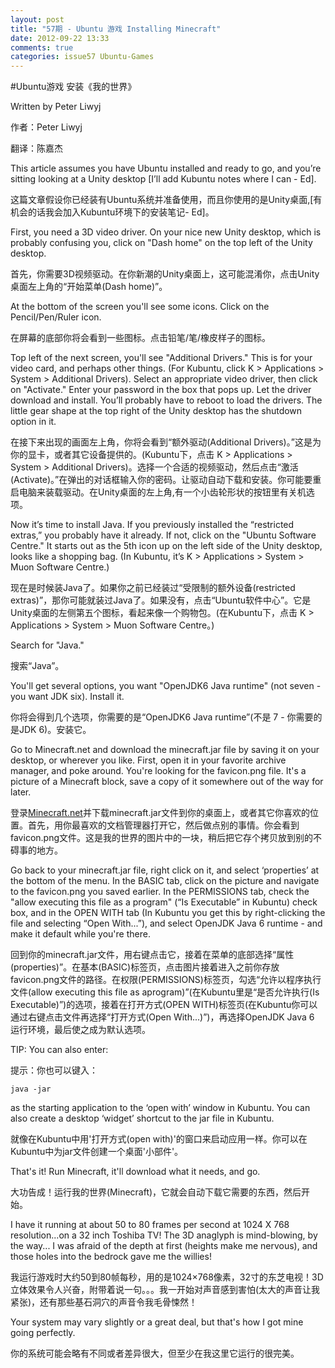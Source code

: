 ```yaml
---
layout: post
title: "57期 - Ubuntu 游戏 Installing Minecraft"
date: 2012-09-22 13:33
comments: true
categories: issue57 Ubuntu-Games
---
```


#Ubuntu游戏 安装《我的世界》

Written by Peter Liwyj

作者：Peter Liwyj

翻译：陈嘉杰

This article assumes you have Ubuntu installed and ready to go, and you’re sitting looking at a Unity desktop [I’ll add Kubuntu notes where I can - Ed]. 

这篇文章假设你已经装有Ubuntu系统并准备使用，而且你使用的是Unity桌面,[有机会的话我会加入Kubuntu环境下的安装笔记- Ed]。

First, you need a 3D video driver. On your nice new Unity desktop, which is probably confusing you, click on "Dash home" on the top left of the Unity desktop.

首先，你需要3D视频驱动。在你新潮的Unity桌面上，这可能混淆你，点击Unity桌面左上角的“开始菜单(Dash home)”。

At the bottom of the screen you'll see some icons.  Click on the Pencil/Pen/Ruler icon.

在屏幕的底部你将会看到一些图标。点击铅笔/笔/橡皮样子的图标。

Top left of the next screen, you'll see "Additional Drivers." This is for your video card, and perhaps other things. (For Kubuntu, click K > Applications > System > Additional Drivers). Select an appropriate video driver, then click on "Activate." Enter your password in the box that pops up. Let the driver download and install. You’ll probably have to reboot to load the drivers. The little gear shape at the top right of the Unity desktop has the shutdown option in it.

在接下来出现的画面左上角，你将会看到“额外驱动(Additional Drivers)。”这是为你的显卡，或者其它设备提供的。(Kubuntu下，点击 K &gt; Applications &gt; System &gt; Additional Drivers)。选择一个合适的视频驱动，然后点击“激活(Activate)。”在弹出的对话框输入你的密码。让驱动自动下载和安装。你可能要重启电脑来装载驱动。在Unity桌面的左上角,有一个小齿轮形状的按钮里有关机选项。

Now it’s time to install Java. If you previously installed the “restricted extras,” you probably have it already. If not, click on the "Ubuntu Software Centre." It starts out as the 5th icon up on the left side of the Unity desktop, looks like a shopping bag. (In Kubuntu, it’s K > Applications > System > Muon Software Centre.)

现在是时候装Java了。如果你之前已经装过“受限制的额外设备(restricted extras)”，那你可能就装过Java了。如果没有，点击“Ubuntu软件中心”。它是Unity桌面的左侧第五个图标，看起来像一个购物包。(在Kubuntu下，点击 K &gt; Applications &gt; System &gt; Muon Software Centre。)

Search for "Java."

搜索“Java”。

You'll get several options, you want "OpenJDK6 Java runtime" (not seven - you want JDK six). Install it.

你将会得到几个选项，你需要的是“OpenJDK6 Java runtime”(不是 7 - 你需要的是JDK 6)。安装它。

Go to Minecraft.net and download the minecraft.jar file by saving it on your desktop, or wherever you like. First, open it in your favorite archive manager, and poke around. You're looking for the favicon.png file. It's a picture of a Minecraft block, save a copy of it somewhere out of the way for later.

登录[Minecraft.net](http://www.Minecraft.net)并下载minecraft.jar文件到你的桌面上，或者其它你喜欢的位置。首先，用你最喜欢的文档管理器打开它，然后做点别的事情。你会看到favicon.png文件。这是我的世界的图片中的一块，稍后把它存个拷贝放到别的不碍事的地方。

Go back to your minecraft.jar file, right click on it, and select ‘properties’ at the bottom of the menu. In the BASIC tab, click on the picture and navigate to the favicon.png you saved earlier. In the PERMISSIONS tab, check the "allow executing this file as a program" (“Is Executable” in Kubuntu) check box, and in the OPEN WITH tab (In Kubuntu you get this by right-clicking the file and selecting “Open With...”), and select OpenJDK Java 6 runtime - and make it default while you're there.

回到你的minecraft.jar文件，用右键点击它，接着在菜单的底部选择“属性(properties)”。在基本(BASIC)标签页，点击图片接着进入之前你存放favicon.png文件的路径。在权限(PERMISSIONS)标签页，勾选“允许以程序执行文件(allow executing this file as aprogram)”(在Kubuntu里是“是否允许执行(Is Executable)”)的选项，接着在打开方式(OPEN WITH)标签页(在Kubuntu你可以通过右键点击文件再选择“打开方式(Open With...)”)，再选择OpenJDK Java 6 运行环境，最后使之成为默认选项。

TIP: You can also enter:

提示：你也可以键入：

    java -jar

as the starting application to the ‘open with’ window in Kubuntu. You can also create a desktop ‘widget’ shortcut to the jar file in Kubuntu.

就像在Kubuntu中用'打开方式(open with)'的窗口来启动应用一样。你可以在Kubuntu中为jar文件创建一个桌面'小部件'。

That's it! Run Minecraft, it'll download what it needs, and go.

大功告成！运行我的世界(Minecraft)，它就会自动下载它需要的东西，然后开始。

I have it running at about 50 to 80 frames per second at 1024 X 768 resolution...on a 32 inch Toshiba TV! The 3D anaglyph is mind-blowing, by the way... I was afraid of the depth at first (heights make me nervous), and those holes into the bedrock gave me the willies!

我运行游戏时大约50到80帧每秒，用的是1024×768像素，32寸的东芝电视！3D立体效果令人兴奋，附带着说一句。。。我一开始对声音感到害怕(太大的声音让我紧张)，还有那些基石洞穴的声音令我毛骨悚然！

Your system may vary slightly or a great deal, but that's how I got mine going perfectly.

你的系统可能会略有不同或者差异很大，但至少在我这里它运行的很完美。

